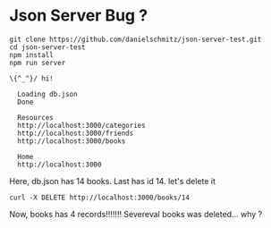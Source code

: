 # Json Server Bug ?

```
git clone https://github.com/danielschmitz/json-server-test.git
cd json-server-test
npm install
npm run server

\{^_^}/ hi!

  Loading db.json
  Done

  Resources
  http://localhost:3000/categories
  http://localhost:3000/friends
  http://localhost:3000/books

  Home
  http://localhost:3000
```

Here, db.json has 14 books. Last has id 14. let's delete it

```
curl -X DELETE http://localhost:3000/books/14
```

Now, books has 4 records!!!!!!! Severeval books was deleted... why ?

